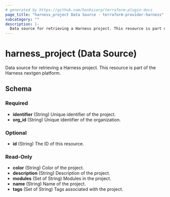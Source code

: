 ```yaml
---
# generated by https://github.com/hashicorp/terraform-plugin-docs
page_title: "harness_project Data Source - terraform-provider-harness"
subcategory: ""
description: |-
  Data source for retrieving a Harness project. This resource is part of the Harness nextgen platform.
---
```


# harness_project (Data Source)

Data source for retrieving a Harness project. This resource is part of the Harness nextgen platform.



<!-- schema generated by tfplugindocs -->
## Schema

### Required

- **identifier** (String) Unique identifier of the project.
- **org_id** (String) Unique identifier of the organization.

### Optional

- **id** (String) The ID of this resource.

### Read-Only

- **color** (String) Color of the project.
- **description** (String) Description of the project.
- **modules** (Set of String) Modules in the project.
- **name** (String) Name of the project.
- **tags** (Set of String) Tags associated with the project.


